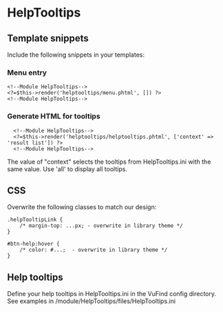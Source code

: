 # HelpTooltips

## Template snippets
Include the following snippets in your templates:

### Menu entry
```
<!--Module HelpTooltips-->
<?=$this->render('helptooltips/menu.phtml', []) ?>
<!--Module HelpTooltips-->
```

### Generate HTML for tooltips
```
  <!--Module HelpTooltips-->
  <?=$this->render('helptooltips/helptooltips.phtml', ['context' => 'result list']) ?>
  <!--Module HelpTooltips-->
```
The value of "context" selects the tooltips from HelpTooltips.ini with the same value. Use 'all' to display all tooltips.

## CSS

Overwrite the following classes to match our design:

```
.helpTooltipLink {
    /* margin-top: ...px; - overwrite in library theme */
}
```

```
#btn-help:hover {
    /* color: #...;  - overwrite in library theme */
}
```

## Help tooltips
Define your help tooltips in HelpTooltips.ini in the VuFind config directory. See examples in /module/HelpTooltips/files/HelpTooltips.ini